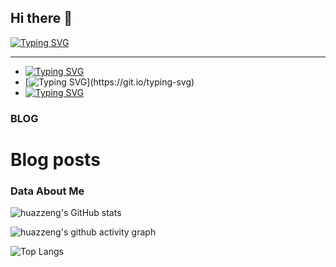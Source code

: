 ## Hi there 👋
[![Typing SVG](https://readme-typing-svg.demolab.com?font=Fira+Code&pause=1000&color=5BAFF7&background=FFEDA600&width=435&lines=Hi%2CHere)](https://git.io/typing-svg)

---
<!--
**huazZeng/huazZeng** is a ✨ _special_ ✨ repository because its `README.md` (this file) appears on your GitHub profile.

Here are some ideas to get you started:

- 🔭 I’m currently working on ...
- 🌱 I’m currently learning ...
- 👯 I’m looking to collaborate on ...
- 🤔 I’m looking for help with ...
- 💬 Ask me about ...
- 📫 How to reach me: ...
- 😄 Pronouns: ...
- ⚡ Fun fact: ...
-->
- [![Typing SVG](https://readme-typing-svg.demolab.com?font=Fira+Code&pause=1000&color=5BAFF7&background=FFEDA600&repeat=false&width=435&lines=%F0%9F%94%AD+I%E2%80%99m+a+undergraduation+in+FDU)](https://git.io/typing-svg)
- [![Typing SVG](https://readme-typing-svg.demolab.com?font=Fira+Code&pause=1000&color=5BAFF7&background=FFEDA600&repeat=false&width=435&lines=%F0%9F%8C%B1+I%E2%80%99m+currently+learning+ML%2CDL...)](https://git.io/typing-svg)
- [![Typing SVG](https://readme-typing-svg.demolab.com?font=Fira+Code&pause=1000&color=5BAFF7&background=FFEDA600&repeat=false&width=500&lines=%F0%9F%A4%94+I%E2%80%99m+currently+working+on+supply+chain)](https://git.io/typing-svg)
### BLOG
# Blog posts
<!-- BLOG-POST-LIST:START -->
<!-- BLOG-POST-LIST:END -->

### Data About Me

![huazzeng's GitHub stats](https://github-immortality.vercel.app/api?username=huazzeng)

![huazzeng's github activity graph](https://github-readme-activity-graph.vercel.app/graph?username=huazzeng)

![Top Langs](https://github-readme-stats.vercel.app/api/top-langs/?username=huazzeng)
